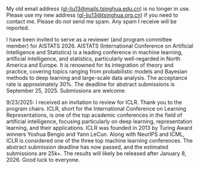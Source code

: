 My old email address (gl-liu13@mails.tsinghua.edu.cn) is no longer in use. Please use my new address (gl-liu13@tsinghua.org.cn) if you need to contact me. Please do not send me spam. Any spam I receive will be reported.

I have been invited to serve as a reviewer (and program committee member) for AISTATS 2026. AISTATS (International Conference on Artificial Intelligence and Statistics) is a leading conference in machine learning, artificial intelligence, and statistics, particularly well-regarded in North America and Europe. It is renowned for its integration of theory and practice, covering topics ranging from probabilistic models and Bayesian methods to deep learning and large-scale data analysis. The acceptance rate is approximately 30%. The deadline for abstract submissions is September 25, 2025. Submissions are welcome.



9/23/2025:
I received an invitation to review for ICLR. Thank you to the program chairs. ICLR, short for the International Conference on Learning Representations, is one of the top academic conferences in the field of artificial intelligence, focusing particularly on deep learning, representation learning, and their applications. ICLR was founded in 2013 by Turing Award winners Yoshua Bengio and Yann LeCun. Along with NeurIPS and ICML, ICLR is considered one of the three top machine learning conferences. The abstract submission deadline has now passed, and the estimated submissions are 25k+. The results will likely be released after January 8, 2026. Good luck to everyone.
